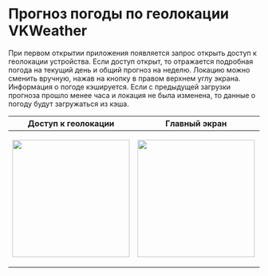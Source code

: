 # Прогноз погоды по геолокации VKWeather

При первом открытии приложения появляется запрос открыть доступ к геолокации устройства. Если доступ открыт, то отражается подробная погода на текущий день и общий прогноз на неделю. Локацию можно сменить вручную, нажав на кнопку в правом верхнем углу экрана. 
Информация о погоде кэшируется. Если с предыдущей загрузки прогноза прошло менее часа и локация не была изменена, то данные о погоду будут загружаться из кэша. 

| Доступ к геолокации  | Главный экран | Выбор локации | Обновленный экран
| ----------- | ----------- |  ----------- | ----------- |
| <p align="center"><img width="235" src="https://github.com/yulia-vlkv/VKWeather/assets/82326952/cd7f1cf0-8ce5-49e1-9b59-ce817adbc2ed"></p> | <p align="center"><img width="235" src="https://github.com/yulia-vlkv/VKWeather/assets/82326952/dc467aee-e777-4f82-aadf-408abeeecf60"></p> | <p align="center"><img width="235" src="https://github.com/yulia-vlkv/VKWeather/assets/82326952/0940aec6-d390-4748-8b90-2f82d3bc4b13"></p> | <p align="center"><img width="235" src="https://github.com/yulia-vlkv/VKWeather/assets/82326952/57b74dc5-8ca1-43d8-81d2-b53412a77713"></p>|
